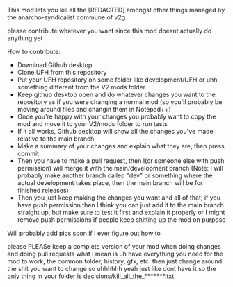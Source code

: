 This mod lets you kill all the [REDACTED] amongst other things
managed by the anarcho-syndicalist commune of v2g

please contribute whatever you want since this mod doesnt actually do anything yet



How to contribute:

- Download Github desktop
- Clone UFH from this repository
- Put your UFH repository on some folder like development/UFH or uhh something different from the V2 mods folder
- Keep github desktop open and do whatever changes you want to the repository as if you were changing a normal mod (so you'll probably be moving around files and changin them in Notepad++)
- Once you're happy with your changes you probably want to copy the mod and move it to your V2/mods folder to run tests
- If it all works, Github desktop will show all the changes you've made relative to the main branch
- Make a summary of your changes and explain what they are, then press commit
- Then you have to make a pull request, then I(or someone else with push permission) will merge it with the main/development branch
(Note: I will probably make another branch called "dev" or something where the actual development takes place, then the main branch will be for finished releases)
- Then you just keep making the changes you want and all of that; if you have push permission then I think you can just add it to the main branch straight up, but make sure to test it first and explain it properly or I might remove push permissions if people keep shitting up the mod on purpose

Will probably add pics soon if I ever figure out how to


please PLEASe keep a complete version of your mod when doing changes and doing pull requests
what i mean is uh have everything you need for the mod to work, the common folder, history, gfx, etc. then just change around the shit you want to change
so uhhhhhh yeah just like dont have it so the only thing in your folder is decisions/kill_all_the_*******.txt
